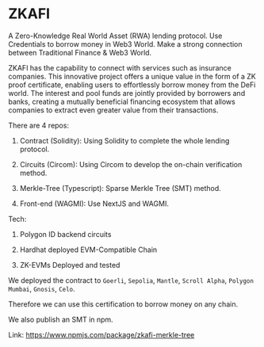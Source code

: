 # ZKAFI 

A Zero-Knowledge Real World Asset (RWA) lending protocol. 
Use Credentials to borrow money in Web3 World. Make a strong connection between Traditional Finance & Web3 World.

ZKAFI has the capability to connect with services such as insurance companies. This innovative project offers a unique value in the form of a ZK proof certificate, enabling users to effortlessly borrow money from the DeFi world. The interest and pool funds are jointly provided by borrowers and banks, creating a mutually beneficial financing ecosystem that allows companies to extract even greater value from their transactions.

There are 4 repos:

1. Contract (Solidity): Using Solidity to complete the whole lending protocol.

2. Circuits (Circom): Using Circom to develop the on-chain verification method.

3. Merkle-Tree (Typescript): Sparse Merkle Tree (SMT) method.

4. Front-end (WAGMI): Use NextJS and WAGMI.

Tech:

1. Polygon ID backend circuits

2. Hardhat deployed EVM-Compatible Chain

3. ZK-EVMs Deployed and tested

We deployed the contract to `Goerli`, `Sepolia`, `Mantle`, `Scroll Alpha`, `Polygon Mumbai`, `Gnosis`, `Celo`.

Therefore we can use this certification to borrow money on any chain.

We also publish an SMT in npm.

Link: https://www.npmjs.com/package/zkafi-merkle-tree
